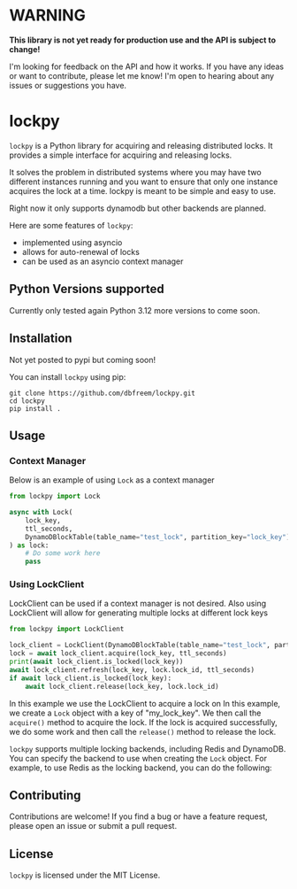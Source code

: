 # WARNING

**This library is not yet ready for production use and the API is subject to change!**

I'm looking for feedback on the API and how it works. If you have any ideas or want to contribute, please let me know! I'm open to hearing about any issues or suggestions you have.

# lockpy

`lockpy` is a Python library for acquiring and releasing distributed locks. It provides a simple interface for acquiring and releasing locks.

It solves the problem in distributed systems where you may have two different instances running and you want to ensure that only one instance acquires the lock at a time. lockpy is meant to be simple and easy to use.

Right now it only supports dynamodb but other backends are planned.

Here are some features of `lockpy`:
 - implemented using asyncio
 - allows for auto-renewal of locks
 - can be used as an asyncio context manager

## Python Versions supported
Currently only tested again Python 3.12 more versions to come soon. 

## Installation

Not yet posted to pypi but coming soon!

You can install `lockpy` using pip:

```
git clone https://github.com/dbfreem/lockpy.git
cd lockpy
pip install .
```

## Usage

### Context Manager
Below is an example of using `Lock` as a context manager

```python
from lockpy import Lock

async with Lock(
    lock_key,
    ttl_seconds,
    DynamoDBlockTable(table_name="test_lock", partition_key="lock_key")
) as lock:
    # Do some work here
    pass
```

### Using LockClient

LockClient can be used if a context manager is not desired. Also using LockClient will allow for generating multiple locks at different lock keys

```python
from lockpy import LockClient

lock_client = LockClient(DynamoDBlockTable(table_name="test_lock", partition_key="lock_key"))
lock = await lock_client.acquire(lock_key, ttl_seconds)
print(await lock_client.is_locked(lock_key))
await lock_client.refresh(lock_key, lock.lock_id, ttl_seconds)
if await lock_client.is_locked(lock_key):
    await lock_client.release(lock_key, lock.lock_id)
```
In this example we use the LockClient to acquire a lock on 
In this example, we create a `Lock` object with a key of "my_lock_key". We then call the `acquire()` method to acquire the lock. If the lock is acquired successfully, we do some work and then call the `release()` method to release the lock.

`lockpy` supports multiple locking backends, including Redis and DynamoDB. You can specify the backend to use when creating the `Lock` object. For example, to use Redis as the locking backend, you can do the following:


## Contributing

Contributions are welcome! If you find a bug or have a feature request, please open an issue or submit a pull request.

## License

`lockpy` is licensed under the MIT License.
